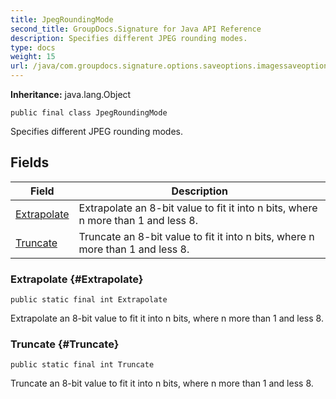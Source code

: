 ```yaml
---
title: JpegRoundingMode
second_title: GroupDocs.Signature for Java API Reference
description: Specifies different JPEG rounding modes.
type: docs
weight: 15
url: /java/com.groupdocs.signature.options.saveoptions.imagessaveoptions/jpegroundingmode/
---
```

**Inheritance:**
java.lang.Object
```
public final class JpegRoundingMode
```

Specifies different JPEG rounding modes.
## Fields

| Field | Description |
| --- | --- |
| [Extrapolate](#Extrapolate) | Extrapolate an 8-bit value to fit it into n bits, where n more than 1 and less 8. |
| [Truncate](#Truncate) | Truncate an 8-bit value to fit it into n bits, where n more than 1 and less 8. |
### Extrapolate {#Extrapolate}
```
public static final int Extrapolate
```


Extrapolate an 8-bit value to fit it into n bits, where n more than 1 and less 8.

### Truncate {#Truncate}
```
public static final int Truncate
```


Truncate an 8-bit value to fit it into n bits, where n more than 1 and less 8.

